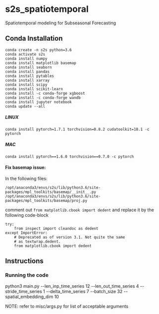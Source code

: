 # s2s_spatiotemporal

Spatiotemporal modeling for Subseasonal Forecasting

## Conda Installation
```
conda create -n s2s python=3.6
conda activate s2s
conda install numpy
conda install matplotlib basemap
conda install seaborn
conda install pandas
conda install pytables
conda install xarray
conda install scipy
conda install scikit-learn
conda install -c conda-forge xgboost
conda install -c conda-forge wandb
conda install jupyter notebook
conda update --all
```

##### LINUX

`conda install pytorch=1.7.1 torchvision=0.8.2 cudatoolkit=10.1 -c pytorch`

##### MAC

`conda install pytorch==1.6.0 torchvision==0.7.0 -c pytorch`


#### Fix basemap issue:
In the following files:
```
/opt/anaconda3/envs/s2s/lib/python3.6/site-packages/mpl_toolkits/basemap/__init__.py
/opt/anaconda3/envs/s2s/lib/python3.6/site-packages/mpl_toolkits/basemap/proj.py
```

comment out `from matplotlib.cbook import dedent` and replace it by the following code-block

```
try:
    from inspect import cleandoc as dedent
except ImportError:
    # Deprecated as of version 3.1. Not quite the same
    # as textwrap.dedent.
    from matplotlib.cbook import dedent
```
## Instructions
### Running the code
python3 main.py --len_inp_time_series 12 --len_out_time_series 4 --stride_time_series 1 --delta_time_series 7 --batch_size 32 --spatial_embedding_dim 10

NOTE: refer to misc/args.py for list of acceptable arguments
